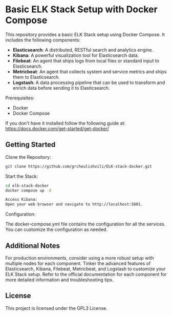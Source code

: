 # Basic ELK Stack Setup with Docker Compose

This repository provides a basic ELK Stack setup using Docker Compose. It includes the following components:

- **Elasticsearch**: A distributed, RESTful search and analytics engine.
- **Kibana**: A powerful visualization tool for Elasticsearch data.
- **Filebeat**: An agent that ships logs from local files or standard input to Elasticsearch.
- **Metricbeat**: An agent that collects system and service metrics and ships them to Elasticsearch.
- **Logstash**: A data processing pipeline that can be used to transform and enrich data before sending it to Elasticsearch.

Prerequisites:

- Docker
- Docker Compose

If you don't have it installed follow the following guide at: https://docs.docker.com/get-started/get-docker/

## Getting Started

Clone the Repository:
```bash
git clone https://github.com/grcheulishvili/ELK-stack-docker.git
```
Start the Stack:
```bash
cd elk-stack-docker
docker compose up -d

Access Kibana:
Open your web browser and navigate to http://localhost:5601.
```
Configuration:

The docker-compose.yml file contains the configuration for all the services. You can customize the configuration as needed.

## Additional Notes

For production environments, consider using a more robust setup with multiple nodes for each component.
Tinker the advanced features of Elasticsearch, Kibana, Filebeat, Metricbeat, and Logstash to customize your ELK Stack setup.
Refer to the official documentation for each component for more detailed information and troubleshooting tips.

## License

This project is licensed under the GPL3 License.
